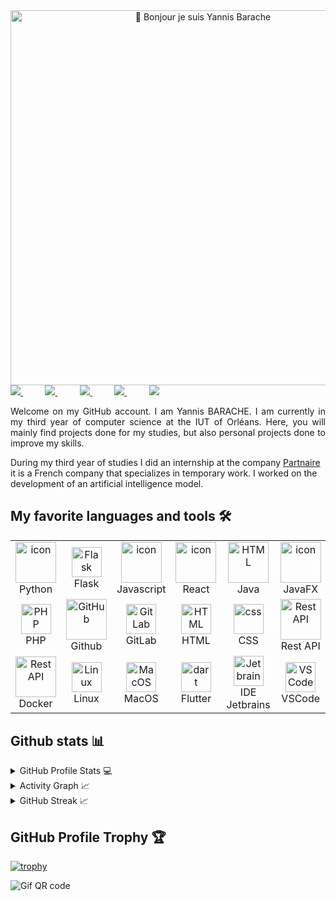 <div align="center"> 
    <img src="https://github.com/Anmol-Baranwal/Cool-GIFs-For-GitHub/assets/74038190/9be4d344-6782-461a-b5a6-32a07bf7b34e" width="600" alt="👋 Bonjour je suis Yannis Barache" title="👋 Bonjour je suis Yannis Barache"/>
</div>
<div align="justify">
<a href="https://www.instagram.com/yannis_b213/">
<img src="https://img.shields.io/badge/Instagram-%23E4405F.svg?style=for-the-badge&logo=Instagram&logoColor=white">
</a>
 &nbsp;&nbsp;&nbsp;&nbsp;&nbsp;&nbsp;&nbsp;&nbsp;
<a href="https://mail.google.com/mail/u/0/?fs=1&tf=cm&source=mailto&to=yannis.barache1@gmail.com">
<img src="https://img.shields.io/badge/GMAIL-FF0000?style=for-the-badge&logo=GMAIL&logoColor=white">
</a>
&nbsp;&nbsp;&nbsp;&nbsp;&nbsp;&nbsp;&nbsp;&nbsp;
<a href="https://www.dis">
<img src="https://img.shields.io/badge/Discord-%231DA1F2.svg?style=for-the-badge&logo=Discord&logoColor=white">
</a>
&nbsp;&nbsp;&nbsp;&nbsp;&nbsp;&nbsp;&nbsp;&nbsp;
<a href="https://gitlab.com/Ya.nnis">
<img src="https://img.shields.io/badge/gitlab-330F63?style=for-the-badge&logo=gitlab&logoColor=white">
</a>
&nbsp;&nbsp;&nbsp;&nbsp;&nbsp;&nbsp;&nbsp;&nbsp;
<a href="https://huggingface.co/yadz45">
<img src="https://img.shields.io/badge/Huggingface-%230077B5.svg?style=for-the-badge&logoColor=white">
</a>

</div>


<p></p>
<p align="justify">
Welcome on my GitHub account. I am Yannis BARACHE. I am currently in my third year of computer science at the IUT of Orléans.
Here, you will mainly find projects done for my studies, but also personal projects done to improve my skills.

During my third year of studies I did an internship at the company <a href="https://www.partnaire.fr">Partnaire</a> it
is a French company that specializes in temporary work. I worked on the development of an artificial intelligence model.
</p>

## My favorite languages and tools 🛠️


<table>
  <tr>
    <td align="center" width="96">
        <img src="https://techstack-generator.vercel.app/python-icon.svg" alt="icon" width="65" height="65" />
      <br>Python
    </td>
    <td align="center" width="96">
        <img src="https://skillicons.dev/icons?i=flask" width="48" height="48" alt="Flask" />
      <br>Flask
    </td>
    <td align="center" width="96">
        <img src="https://techstack-generator.vercel.app/js-icon.svg" alt="icon" width="65" height="65" />
      <br>Javascript
    </td>
    <td align="center" width="96">
        <img src="https://techstack-generator.vercel.app/react-icon.svg" alt="icon" width="65" height="65" />
      <br>React
    </td>
    <td align="center" width="96">
        <img src="https://techstack-generator.vercel.app/java-icon.svg" width="65" height="65" alt="HTML" />
      <br>Java
    </td>
    <td align="center" width="96">
        <img src="https://www.qfs.de/fileadmin/Webdata/logos-icons/JavaFX.png" alt="icon" width="65" height="65" />
      <br>JavaFX
    </td>
    <td align="center" width="96">
        <img src="https://techstack-generator.vercel.app/cpp-icon.svg" alt="icon" width="65" height="65" />
      <br>C++
    </td>
  </tr>
  <tr>
    <td align="center" width="96">
        <img src="https://skillicons.dev/icons?i=php" width="48" height="48" alt="PHP" />
      <br>PHP
    </td>
    <td align="center" width="96">
        <img src="https://techstack-generator.vercel.app/github-icon.svg" width="65" height="65" alt="GitHub" />
      <br>Github
    </td>
    <td align="center"  width="96">
        <img src="https://skillicons.dev/icons?i=gitlab" width="48" height="48" alt="GitLab" />
      <br>GitLab
    </td>
    <td align="center"  width="96">
        <img src="https://skillicons.dev/icons?i=html" width="48" height="48" alt="HTML" />
      <br>HTML
    </td>
    <td align="center" width="96">
        <img src="https://skillicons.dev/icons?i=css" width="48" height="48" alt="css" />
      <br>CSS
    </td>
    <td align="center" width="96">
        <img src="https://techstack-generator.vercel.app/restapi-icon.svg" width="65" height="65" alt="Rest API" />
      <br>Rest API
    </td>
    <td align="center" width="96">
            <img src="https://techstack-generator.vercel.app/mysql-icon.svg" width="65" height="65" alt="MySQL" />
        <br>MySQL
    </td>
  </tr>
   <tr>
    <td align="center" width="96">
        <img src="https://techstack-generator.vercel.app/docker-icon.svg" width="65" height="65" alt="Rest API" />
      <br>Docker
    </td>
    <td align="center" width="96">
        <img src="https://skillicons.dev/icons?i=linux" width="48" height="48" alt="Linux" />
      <br>Linux
    </td>
    <td align="center" width="96">
        <img src="https://user-images.githubusercontent.com/74038190/212281780-0afd9616-8310-46e9-a898-c4f5269f1387.gif" width="48" height="48" alt="MacOS" />
      <br>MacOS
    </td>
    <td align="center" width="96">
        <img src="https://skillicons.dev/icons?i=flutter" width="48" height="48" alt="dart" />
      <br>Flutter
    </td>
    <td align="center" width="96">
        <img src="https://github-production-user-asset-6210df.s3.amazonaws.com/74038190/238200437-de038172-e903-4951-926c-755878deb0b4.gif?X-Amz-Algorithm=AWS4-HMAC-SHA256&X-Amz-Credential=AKIAVCODYLSA53PQK4ZA%2F20240219%2Fus-east-1%2Fs3%2Faws4_request&X-Amz-Date=20240219T015657Z&X-Amz-Expires=300&X-Amz-Signature=512e45f3114fdafd6aa3f0973ef28501b3404df667b3ad029e2c7bdec75e1677&X-Amz-SignedHeaders=host&actor_id=112858061&key_id=0&repo_id=588181932" width="48" height="48" alt="Jetbrains" />
        <br> IDE Jetbrains
    </td>
    <td align="center" width="96">
        <img src="https://skillicons.dev/icons?i=vscode" width="48" height="48" alt="VSCode" />
      <br>VSCode
    </td>
    <td align="center" width="96">
        <img src="https://skillicons.dev/icons?i=bash" width="48" height="48" alt="Bash" />
      <br>Bash
    </td>
    </tr>
 <tr>
 </tr>
</table>

## Github stats 📊

<details>
  <summary>GitHub Profile Stats 💻</summary>
  <br/>
    <a href="https://github.com/anuraghazra/github-readme-stats"><img alt="Yannis's Github Stats" src="https://github-readme-stats.vercel.app/api/?username=Yannis-barache&show_icons=true&count_private=true&theme=default&hide_border=true&bg_color=fff&title_color=00E676&icon_color=00E676" height="192px"/></a>
  <a href="https://github.com/anuraghazra/github-readme-stats"><img alt="Yannis's Top Languages" src="https://github-readme-stats.vercel.app/api/top-langs/?username=Yannis-barache&langs_count=8&layout=compact&theme=default&hide_border=true&bg_color=fff&title_color=000&icon_color=000&hide=Jupyter%20Notebook" height="192px"/></a>
  <br/>
</details>

<details>
  <summary>Activity Graph 📈</summary>
  <br/>

[![Yannis's github activity graph](https://github-readme-activity-graph.vercel.app/graph?username=Yannis-barache&bg_color=ffffff&color=000000&line=04e61b&point=403d3d&area=true&hide_border=true)](https://github.com/ashutosh00710/github-readme-activity-graph)

</details>

<details>
  <summary>GitHub Streak 📈</summary>
  <br/>
  <img src="https://github-readme-streak-stats.herokuapp.com/?user=Yannis-barache">
  <br/>
  <br/>
</details>




## GitHub Profile Trophy 🏆

[![trophy](https://github-profile-trophy.vercel.app/?username=Yannis-barache&theme=onedark&row=1&margin-w=40)](https://github.com/ryo-ma/github-profile-trophy)

![Gif QR code](https://user-images.githubusercontent.com/74038190/215283417-55c9fe42-d47b-4b51-94d1-cfc135280cbd.gif)